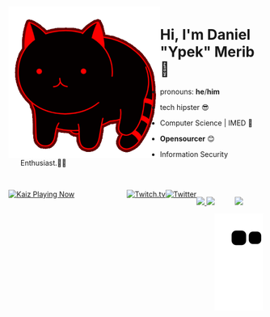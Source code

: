 <br />
<img src="https://github.com/ypek/teste-/blob/main/qzgh1t3e58691.gif" align="left" width="300" alt="gato"/>

# Hi, I'm Daniel "Ypek" Merib 👋

- pronouns: **he**/**him**

- tech hipster 😎

- Computer Science | IMED 📖

- **Opensourcer** 😊

- Information Security Enthusiast.🧑‍🎓

</div>

 ⠀<div align="center" style="display: flex; justify-content: space-between;">
   <a href="https://open.spotify.com/user/22bk6yu73vlwpvpcovhv6io3a">
    <img src="https://kaiz.vercel.app/now-playing" width="500px" height="auto" alt="Kaiz Playing Now">
  </a>


<div align="center" style="display: flex; justify-content: space-between;">
  <a href="https://www.twitch.tv/ypek_">
    <img src="https://imgur.com/rrxPUh0.png" width="40" height="40" alt="Twitch.tv">
  <a href="https://twitter.com/ypekgamer">
    <img src="https://imgur.com/6UKZXAM.png" width="40" height="40" alt="Twitter">
    </a>
</p>    
<br />
  <p align="center">
  <a href="https://github.com/ypek">
  <img height="180em" src="https://github-readme-stats.vercel.app/api?username=ypek&show_icons=true&theme=dark&include_all_commits=true&count_private=true"/>
  <img height="180em" src="https://github-readme-stats.vercel.app/api/top-langs/?username=ypek&layout=compact&langs_count=7&theme=dark"/>
</p>
 <div align = "center"> 

  <a href="https://www.linkedin.com/in/daniel-merib-68a274133/" target="_blank"><img src="https://img.shields.io/badge/-LinkedIn-%230077B5?style=for-the-badge&logo=linkedin&logoColor=white" target="_blank"></a> 
 
  ![Snake animation](https://github.com/ypek/ypek/blob/output/github-contribution-grid-snake.svg)
 
</div>
  
                                                           
